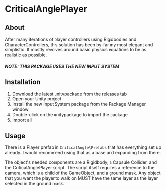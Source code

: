 # CriticalAnglePlayer

## About
After many iterations of player controllers using Rigidbodies and CharacterControllers, this solution has been by-far my most elegant and simplistic. It mostly revolves around basic physics equations to be as realistic as possible.

#### _NOTE: THIS PACKAGE USES THE NEW INPUT SYSTEM_

## Installation
1. Download the latest unitypackage from the releases tab
2. Open your Unity project
3. Install the new Input System package from the Package Manager window
4. Double-click on the unitypackage to import the package
5. Import all

## Usage
There is a Player prefab in `CriticalAngle\Prefabs` that has everything set up already. I would recommend using that as a base and expanding from there.

The object's needed components are a Rigidbody, a Capsule Collider, and the CriticalAnglePlayer script.
The script itself requires a reference to the camera, which is a child of the GameObject, and a ground mask.
Any object that you want the player to walk on MUST have the same layer as the layer selected in the ground mask.
